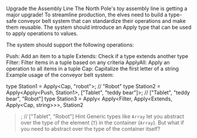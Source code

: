 Upgrade the Assembly Line
The North Pole's toy assembly line is getting a major upgrade! To streamline production, the elves need to build a type-safe conveyor belt system that can standardize their operations and make them reusable. The system should introduce an Apply type that can be used to apply operations to values.

The system should support the following operations:

Push: Add an item to a tuple
Extends: Check if a type extends another type
Filter: Filter items in a tuple based on any criteria
ApplyAll: Apply an operation to all items in a tuple
Cap: Capitalize the first letter of a string
Example usage of the conveyor belt system:

type Station1 = Apply<Cap, "robot">; // "Robot"
type Station2 = Apply<Apply<Push, Station1>, ["Tablet", "teddy bear"]>; // ["Tablet", "teddy bear", "Robot"]
type Station3 = Apply<
Apply<Filter, Apply<Extends, Apply<Cap, string>>>,
Station2

> ; // ["Tablet", "Robot"]
> Hint
> Generic types like `Array` let you abstract over the type of the element (`T`) in the container (`Array`). But what if you need to abstract over the type of the container itself?
